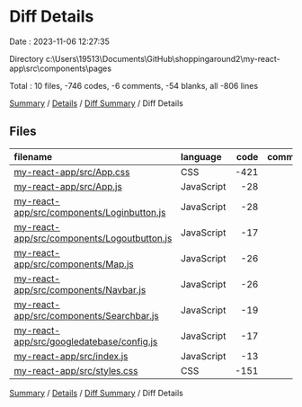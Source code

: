 # Diff Details

Date : 2023-11-06 12:27:35

Directory c:\\Users\\19513\\Documents\\GitHub\\shoppingaround2\\my-react-app\\src\\components\\pages

Total : 10 files,  -746 codes, -6 comments, -54 blanks, all -806 lines

[Summary](results.md) / [Details](details.md) / [Diff Summary](diff.md) / Diff Details

## Files
| filename | language | code | comment | blank | total |
| :--- | :--- | ---: | ---: | ---: | ---: |
| [my-react-app/src/App.css](/my-react-app/src/App.css) | CSS | -421 | -4 | -3 | -428 |
| [my-react-app/src/App.js](/my-react-app/src/App.js) | JavaScript | -28 | 0 | -2 | -30 |
| [my-react-app/src/components/Loginbutton.js](/my-react-app/src/components/Loginbutton.js) | JavaScript | -28 | 0 | -7 | -35 |
| [my-react-app/src/components/Logoutbutton.js](/my-react-app/src/components/Logoutbutton.js) | JavaScript | -17 | 0 | -4 | -21 |
| [my-react-app/src/components/Map.js](/my-react-app/src/components/Map.js) | JavaScript | -26 | -1 | -4 | -31 |
| [my-react-app/src/components/Navbar.js](/my-react-app/src/components/Navbar.js) | JavaScript | -26 | 0 | -1 | -27 |
| [my-react-app/src/components/Searchbar.js](/my-react-app/src/components/Searchbar.js) | JavaScript | -19 | 0 | -5 | -24 |
| [my-react-app/src/googledatebase/config.js](/my-react-app/src/googledatebase/config.js) | JavaScript | -17 | -1 | -3 | -21 |
| [my-react-app/src/index.js](/my-react-app/src/index.js) | JavaScript | -13 | 0 | -3 | -16 |
| [my-react-app/src/styles.css](/my-react-app/src/styles.css) | CSS | -151 | 0 | -22 | -173 |

[Summary](results.md) / [Details](details.md) / [Diff Summary](diff.md) / Diff Details